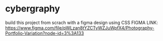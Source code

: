 # cybergraphy

build this project from scrach with a figma design using CSS
FIGMA LINK: https://www.figma.com/file/pWLzan8tYZCTyWZJuWpfX4/Photography-Portfolio-Variation?node-id=3%3A133
